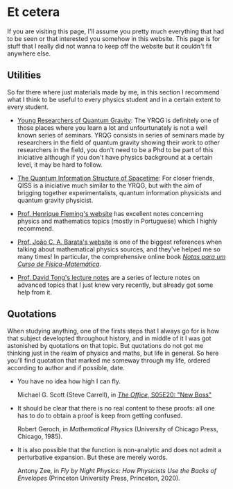 # Et cetera

If you are visiting this page, I'll assume you pretty much everything that had to be seen or that interested you somehow in this website. This page is for stuff that I really did not wanna to keep off the website but it couldn't fit anywhere else. 

## Utilities 
So far there where just materials made by me, in this section I recommend what I think to be useful to every physics student and in a certain extent to every student. 

* [Young Researchers of Quantum Gravity](https://sites.google.com/view/yrqg/): The YRQG is definitely one of those places where you learn a lot and unfourtunately is not a well known series of seminars. YRQG consists in series of seminars made by researchers in the field of quantum gravity showing their work to other researchers in the field, you don't need to be a Phd to be part of this iniciative although if you don't have physics background at a certain level, it may be hard to follow. 

* [The Quantum Information Structure of Spacetime](https://www.qiss.fr/): For closer friends, QISS is a iniciative much similar to the YRQG, but with the aim of brigging together experimentalists, quantum information physicists and quantum gravity physicist. 

* [Prof. Henrique Fleming's website](http://www.hfleming.com) has excellent notes  concerning physics and mathematics topics (mostly in Portuguese) which I highly recommend. 
* [Prof. João C. A. Barata's website](http://denebola.if.usp.br/) is one of the biggest references when talking about mathematical physics sources, and they've helped me so many times! In particular, the comprehensive online book [*Notas para um Curso de Física-Matemática*](http://denebola.if.usp.br/~jbarata/Notas_de_aula/notas_de_aula.html).
* [Prof. David Tong's lecture notes](http://www.damtp.cam.ac.uk/user/tong/teaching.html) are a series of lecture notes on advanced topics that I just knew very recently, but already got some help from it. 



## Quotations

When studying anything, one of the firsts steps that I always go for is how that subject developted throughout history, and in middle of it I was got astonished by quotations on that topic. But quotations do not got me thinking just in the realm of physics and maths, but life in general. So here you'll find quotation that marked me someway through my life, ordered according to author and if possible, date. 


* You have no idea how high I can fly.
  
  Michael G. Scott (Steve Carrell), in [*The Office*, S05E20: "New Boss"](https://www.imdb.com/title/tt1248741/)
  
* It should be clear that there is no real content to these proofs: all one has to do to obtain a proof is keep from getting confused.
  
  Robert Geroch, in *Mathematical Physics* (University of Chicago Press, Chicago, 1985).
    
* It is also possible that the function is non-analytic and does not admit a perturbative expansion. But these are merely words.
  
  Antony Zee, in *Fly by Night Physics: How Physicists Use the Backs of Envelopes* (Princeton University Press, Princeton, 2020).

